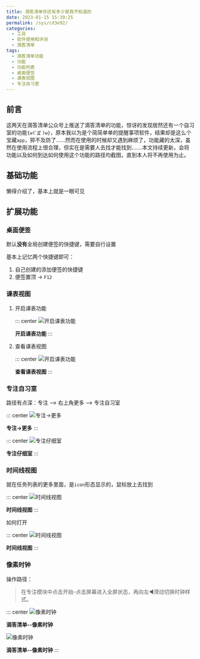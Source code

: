 ```yaml
---
title: 滴答清单你还有多少是我不知道的
date: 2023-01-15 15:39:25
permalink: /sys/cd3e92/
categories:
  - 工具
  - 软件使用和评测
  - 滴答清单
tags:
  - 滴答清单功能
  - 功能
  - 功能列表
  - 桌面便签
  - 课表视图
  - 专注自习室
---
```


## 前言

这两天在滴答清单公众号上推送了滴答清单的功能，惊讶的发现居然还有一个自习室的功能`{w(ﾟДﾟ)w}`，原本我以为是个简简单单的提醒事项软件，结果却是这么个宝藏`app`，猝不及防了......然而在使用的时候却又遇到麻烦了，功能藏的太深，虽然在使用流程上很合理，但实在是需要人去找才能找到.......本文持续更新，会将功能以及如何到达如何使用这个功能的路径均截图，直到本人将不再使用为止。

<!-- more -->

<InArticleAdsense
    data-ad-client="ca-pub-1725717718088510"
    data-ad-slot="7426219401">
</InArticleAdsense>

## 基础功能

懒得介绍了，基本上就是一眼可见

## 扩展功能

### 桌面便签

默认**没有**全局创建便签的快捷键，需要自行设置

基本上记忆两个快捷键即可：

1. 自己创建的添加便签的快捷键
2. 便签置顶 -> `F12`


### 课表视图

1. 开启课表功能

    ::: center
    ![开启课表功能](https://cdn.staticaly.com/gh/xingcxb/blog_img@blog1/工具/软件使用和评测/滴答清单/1.png)

    **开启课表功能**
    :::

2. 查看课表视图
   
    ::: center
    ![开启课表功能](https://cdn.staticaly.com/gh/xingcxb/blog_img@blog1/工具/软件使用和评测/滴答清单/2.png)

    **查看课表视图**
    :::

### 专注自习室

路径有点深：专注 --> 右上角更多 --> 专注自习室

::: center
![专注->更多](https://cdn.staticaly.com/gh/xingcxb/blog_img@blog1/工具/软件使用和评测/滴答清单/3.jpg)

**专注->更多**
:::

::: center
![专注仔细室](https://cdn.staticaly.com/gh/xingcxb/blog_img@blog1/工具/软件使用和评测/滴答清单/4.jpg)

**专注仔细室**
:::

### 时间线视图

就在任务列表的更多里面，是`icon`形态显示的，鼠标放上去找到

::: center
![时间线视图](https://cdn.staticaly.com/gh/xingcxb/blog_img@blog1/工具/软件使用和评测/滴答清单/5.gif)

**时间线视图**
:::

如何打开

::: center
![时间线视图](https://cdn.staticaly.com/gh/xingcxb/blog_img@blog1/工具/软件使用和评测/滴答清单/6.png)

**时间线视图**
:::

### 像素时钟

操作路径：

> 在专注模块中点击开始-点击屏幕进入全屏状态，再向左◀️滑动切换时钟样式。

::: center
![像素时钟](https://cdn.staticaly.com/gh/xingcxb/blog_img@blog1/工具/软件使用和评测/滴答清单/7.png)

**滴答清单--像素时钟**

![像素时钟](https://cdn.staticaly.com/gh/xingcxb/blog_img@blog1/工具/软件使用和评测/滴答清单/8.gif)

**滴答清单--像素时钟**
:::
